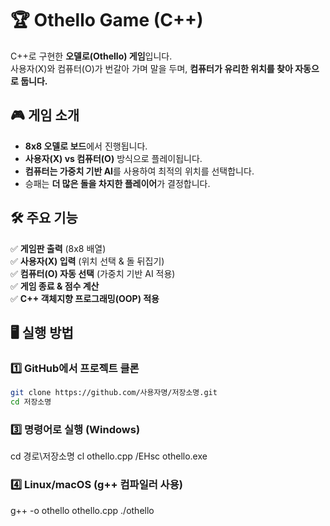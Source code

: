 # 🏆 Othello Game (C++)
C++로 구현한 **오델로(Othello) 게임**입니다.  
사용자(X)와 컴퓨터(O)가 번갈아 가며 말을 두며, **컴퓨터가 유리한 위치를 찾아 자동으로 둡니다.**  

## 🎮 게임 소개
- **8x8 오델로 보드**에서 진행됩니다.
- **사용자(X) vs 컴퓨터(O)** 방식으로 플레이됩니다.
- **컴퓨터는 가중치 기반 AI**를 사용하여 최적의 위치를 선택합니다.
- 승패는 **더 많은 돌을 차지한 플레이어**가 결정합니다.

## 🛠️ 주요 기능
✅ **게임판 출력** (8x8 배열)  
✅ **사용자(X) 입력** (위치 선택 & 돌 뒤집기)  
✅ **컴퓨터(O) 자동 선택** (가중치 기반 AI 적용)  
✅ **게임 종료 & 점수 계산**  
✅ **C++ 객체지향 프로그래밍(OOP) 적용**  

## 🖥️ 실행 방법
### 1️⃣ **GitHub에서 프로젝트 클론**
```bash
git clone https://github.com/사용자명/저장소명.git
cd 저장소명
```
### 3️⃣ **명령어로 실행 (Windows)**
cd 경로\저장소명
cl othello.cpp /EHsc
othello.exe
### 4️⃣ **Linux/macOS (g++ 컴파일러 사용)**
g++ -o othello othello.cpp
./othello

